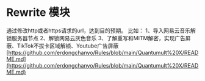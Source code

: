 # Rewrite 模块

通过修改http或者https请求的url，达到目的预期。
比如：
1、导入网易云音乐解锁服务器节点
2、解锁网易云灰色音乐
3、了解重写和MITM解密，实现广告屏蔽、TikTok不拔卡区域解锁、Youtube广告屏蔽
[https://github.com/erdongchanyo/Rules/blob/main/Quantumult%20X/README.md](https://github.com/erdongchanyo/Rules/blob/main/Quantumult%20X/README.md)
